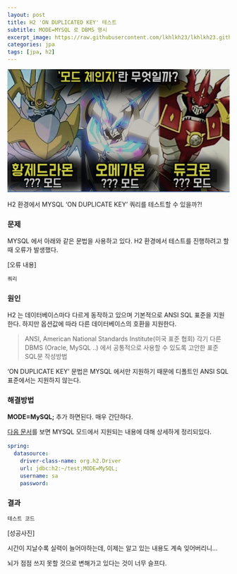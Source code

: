 ```yaml
---
layout: post
title: H2 'ON DUPLICATED KEY' 테스트
subtitle: MODE=MYSQL 로 DBMS 명시
excerpt_image: https://raw.githubusercontent.com/lkhlkh23/lkhlkh23.github.io/master/images/2023-12-19/banner.png
categories: jpa
tags: [jpa, h2]
---
```


![banner](https://raw.githubusercontent.com/lkhlkh23/lkhlkh23.github.io/master/images/2023-12-21/banner.png)


H2 환경에서 MYSQL ‘ON DUPLICATE KEY’ 쿼리를 테스트할 수 있을까?!

### 문제

MYSQL 에서 아래와 같은 문법을 사용하고 있다. H2 환경에서 테스트를 진행하려고 할 때 오류가 발생했다.

[오류 내용]

```sql
쿼리
```

### 원인

H2 는 데이터베이스마다 다르게 동작하고 있으며 기본적으로 ANSI SQL 표준을 지원한다. 하지만 옵션값에 따라 다른 데이터베이스의 호환을 지원한다.

> ANSI, American National Standards Institute(미국 표준 협회)
각기 다른 DBMS (Oracle, MySQL ..) 에서 공통적으로 사용할 수 있도록 고안한 표준 SQL문 작성방법
>

‘ON DUPLICATE KEY’ 문법은 MYSQL 에서만 지원하기 때문에 디폴트인 ANSI SQL 표준에서는 지원하지 않는다.

### 해결방법

**MODE=MySQL;** 추가 하면된다. 매우 간단하다.

[다음 문서](https://www.h2database.com/html/features.html#compatibility)를 보면 MYSQL 모드에서 지원되는 내용에 대해 상세하게 정리되있다.

```yaml
spring:
  datasource:
    driver-class-name: org.h2.Driver  
    url: jdbc:h2:~/test;MODE=MySQL;
    username: sa  
    password:  
```

### 결과

```java
테스트 코드
```

[성공사진]

시간이 지날수록 실력이 늘어야하는데, 이제는 알고 있는 내용도 계속 잊어버리니…

뇌가 점점 쓰지 못할 것으로 변해가고 있다는 것이 너무 슬프다.
